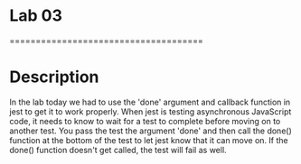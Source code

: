 # Lab 03
=====================================

# Description

In the lab today we had to use the 'done' argument and callback function in jest to get it to work properly.  When jest is testing asynchronous JavaScript code, it needs to know to wait for a test to complete before moving on to another test.  You pass the test the argument 'done' and then call the done() function at the bottom of the test to let jest know that it  can move on.  If the done() function doesn't get called, the test will fail as well.  
